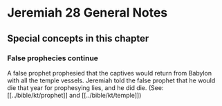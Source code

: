 # Jeremiah 28 General Notes
## Special concepts in this chapter

### False prophecies continue

A false prophet prophesied that the captives would return from Babylon with all the temple vessels. Jeremiah told the false prophet that he would die that year for prophesying lies, and he did die. (See: [[../bible/kt/prophet]] and [[../bible/kt/temple]])